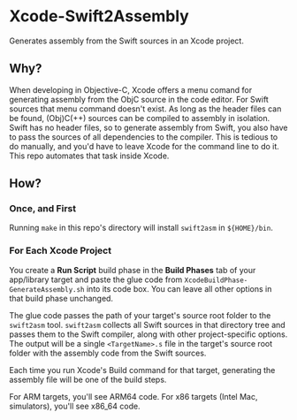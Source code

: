 # Xcode-Swift2Assembly

Generates assembly from the Swift sources in an Xcode project.

## Why?

When developing in Objective-C, Xcode offers a menu comand for generating assembly from the ObjC source in the code editor.  For Swift sources that menu command doesn't exist.  As long as the header files can be found, (Obj)C(++) sources can be compiled to assembly in isolation.  Swift has no header files, so to generate assembly from Swift, you also have to pass the sources of all dependencies to the compiler.  This is tedious to do manually, and you'd have to leave Xcode for the command line to do it.  This repo automates that task inside Xcode.

## How?

### Once, and First

Running `make` in this repo's directory will install `swift2asm` in `${HOME}/bin`.

### For Each Xcode Project

You create a **Run Script** build phase in the **Build Phases** tab of your app/library target and paste the glue code from `XcodeBuildPhase-GenerateAssembly.sh` into its code box.  You can leave all other options in that build phase unchanged.

The glue code passes the path of your target's source root folder to the `swift2asm` tool.  `swift2asm` collects all Swift sources in that directory tree and passes them to the Swift compiler, along with other project-specific options.  The output will be a single `<TargetName>.s` file in the target's source root folder with the assembly code from the Swift sources.

Each time you run Xcode's Build command for that target, generating the assembly file will be one of the build steps.

For ARM targets, you'll see ARM64 code.  For x86 targets (Intel Mac, simulators), you'll see x86_64 code.

